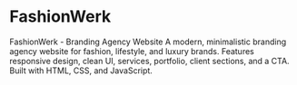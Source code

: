 # FashionWerk
FashionWerk - Branding Agency Website  A modern, minimalistic branding agency website for fashion, lifestyle, and luxury brands. Features responsive design, clean UI, services, portfolio, client sections, and a CTA. Built with HTML, CSS, and JavaScript.
